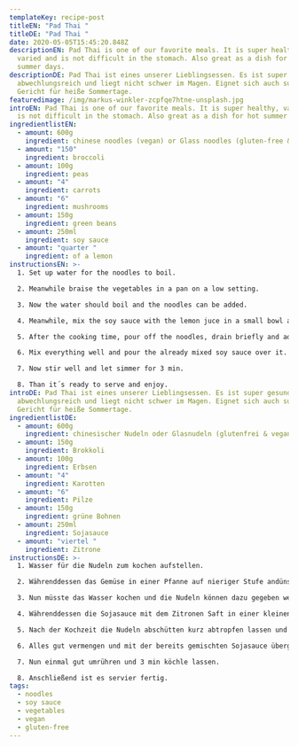 ```yaml
---
templateKey: recipe-post
titleEN: "Pad Thai "
titleDE: "Pad Thai "
date: 2020-05-05T15:45:20.848Z
descriptionEN: Pad Thai is one of our favorite meals. It is super healthy,
  varied and is not difficult in the stomach. Also great as a dish for hot
  summer days.
descriptionDE: Pad Thai ist eines unserer Lieblingsessen. Es ist super gesund,
  abwechlungsreich und liegt nicht schwer im Magen. Eignet sich auch super als
  Gericht für heiße Sommertage.
featuredimage: /img/markus-winkler-zcpfqe7htne-unsplash.jpg
introEN: Pad Thai is one of our favorite meals. It is super healthy, varied and
  is not difficult in the stomach. Also great as a dish for hot summer days.
ingredientlistEN:
  - amount: 600g
    ingredient: chinese noodles (vegan) or Glass noodles (gluten-free & vegan)
  - amount: "150"
    ingredient: broccoli
  - amount: 100g
    ingredient: peas
  - amount: "4"
    ingredient: carrots
  - amount: "6"
    ingredient: mushrooms
  - amount: 150g
    ingredient: green beans
  - amount: 250ml
    ingredient: soy sauce
  - amount: "quarter "
    ingredient: of a lemon
instructionsEN: >-
  1. Set up water for the noodles to boil.

  2. Meanwhile braise the vegetables in a pan on a low setting.

  3. Now the water should boil and the noodles can be added.

  4. Meanwhile, mix the soy sauce with the lemon juce in a small bowl and season with spices of your choice. We recommend not using salt, because the soy sauce is quite salty.

  5. After the cooking time, pour off the noodles, drain briefly and add to the vegetables.

  6. Mix everything well and pour the already mixed soy sauce over it.

  7. Now stir well and let simmer for 3 min.

  8. Than it´s ready to serve and enjoy.
introDE: Pad Thai ist eines unserer Lieblingsessen. Es ist super gesund,
  abwechlungsreich und liegt nicht schwer im Magen. Eignet sich auch super als
  Gericht für heiße Sommertage.
ingredientlistDE:
  - amount: 600g
    ingredient: chinesischer Nudeln oder Glasnudeln (glutenfrei & vegan)
  - amount: 150g
    ingredient: Brokkoli
  - amount: 100g
    ingredient: Erbsen
  - amount: "4"
    ingredient: Karotten
  - amount: "6"
    ingredient: Pilze
  - amount: 150g
    ingredient: grüne Bohnen
  - amount: 250ml
    ingredient: Sojasauce
  - amount: "viertel "
    ingredient: Zitrone
instructionsDE: >-
  1. Wasser für die Nudeln zum kochen aufstellen.

  2. Währenddessen das Gemüse in einer Pfanne auf nieriger Stufe andünsten.

  3. Nun müsste das Wasser kochen und die Nudeln können dazu gegeben werden.

  4. Währenddessen die Sojasauce mit dem Zitronen Saft in einer kleinen Schale mischen und würzen mit Gewürzen nach Wahl, wir empfehlen auf Salz zu verzichten, da die Sojasauce sehr salzig ist.

  5. Nach der Kochzeit die Nudeln abschütten kurz abtropfen lassen und zu dem Gemüse geben.

  6. Alles gut vermengen und mit der bereits gemischten Sojasauce übergießen.

  7. Nun einmal gut umrühren und 3 min köchle lassen.

  8. Anschließend ist es servier fertig.
tags:
  - noodles
  - soy sauce
  - vegetables
  - vegan
  - gluten-free
---
```

